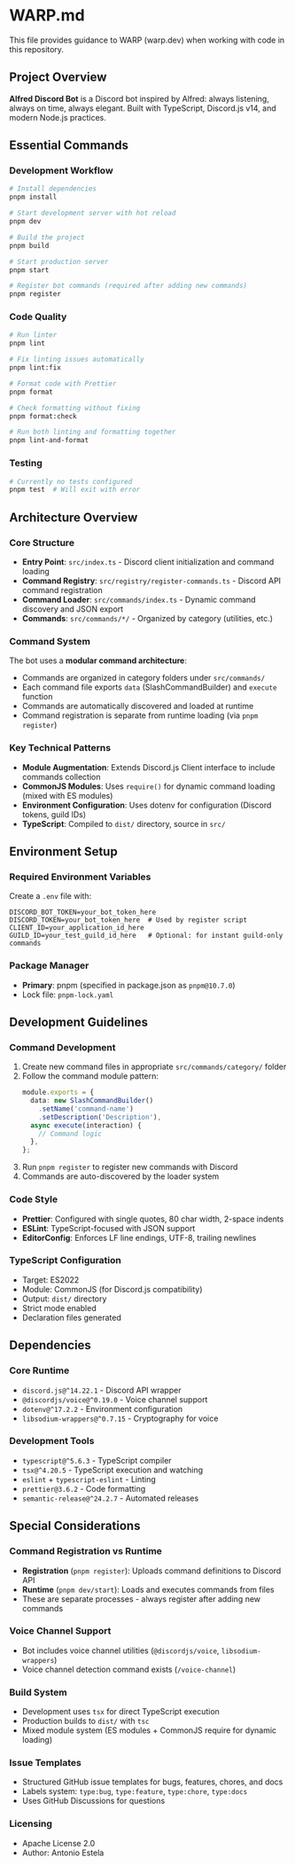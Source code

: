 # WARP.md

This file provides guidance to WARP (warp.dev) when working with code in this repository.

## Project Overview

**Alfred Discord Bot** is a Discord bot inspired by Alfred: always listening, always on time, always elegant. Built with TypeScript, Discord.js v14, and modern Node.js practices.

## Essential Commands

### Development Workflow
```bash
# Install dependencies
pnpm install

# Start development server with hot reload
pnpm dev

# Build the project
pnpm build

# Start production server
pnpm start

# Register bot commands (required after adding new commands)
pnpm register
```

### Code Quality
```bash
# Run linter
pnpm lint

# Fix linting issues automatically
pnpm lint:fix

# Format code with Prettier
pnpm format

# Check formatting without fixing
pnpm format:check

# Run both linting and formatting together
pnpm lint-and-format
```

### Testing
```bash
# Currently no tests configured
pnpm test  # Will exit with error
```

## Architecture Overview

### Core Structure
- **Entry Point**: `src/index.ts` - Discord client initialization and command loading
- **Command Registry**: `src/registry/register-commands.ts` - Discord API command registration
- **Command Loader**: `src/commands/index.ts` - Dynamic command discovery and JSON export
- **Commands**: `src/commands/*/` - Organized by category (utilities, etc.)

### Command System
The bot uses a **modular command architecture**:
- Commands are organized in category folders under `src/commands/`
- Each command file exports `data` (SlashCommandBuilder) and `execute` function
- Commands are automatically discovered and loaded at runtime
- Command registration is separate from runtime loading (via `pnpm register`)

### Key Technical Patterns
- **Module Augmentation**: Extends Discord.js Client interface to include commands collection
- **CommonJS Modules**: Uses `require()` for dynamic command loading (mixed with ES modules)
- **Environment Configuration**: Uses dotenv for configuration (Discord tokens, guild IDs)
- **TypeScript**: Compiled to `dist/` directory, source in `src/`

## Environment Setup

### Required Environment Variables
Create a `.env` file with:
```
DISCORD_BOT_TOKEN=your_bot_token_here
DISCORD_TOKEN=your_bot_token_here  # Used by register script
CLIENT_ID=your_application_id_here
GUILD_ID=your_test_guild_id_here   # Optional: for instant guild-only commands
```

### Package Manager
- **Primary**: pnpm (specified in package.json as `pnpm@10.7.0`)
- Lock file: `pnpm-lock.yaml`

## Development Guidelines

### Command Development
1. Create new command files in appropriate `src/commands/category/` folder
2. Follow the command module pattern:
   ```typescript
   module.exports = {
     data: new SlashCommandBuilder()
       .setName('command-name')
       .setDescription('Description'),
     async execute(interaction) {
       // Command logic
     },
   };
   ```
3. Run `pnpm register` to register new commands with Discord
4. Commands are auto-discovered by the loader system

### Code Style
- **Prettier**: Configured with single quotes, 80 char width, 2-space indents
- **ESLint**: TypeScript-focused with JSON support
- **EditorConfig**: Enforces LF line endings, UTF-8, trailing newlines

### TypeScript Configuration
- Target: ES2022
- Module: CommonJS (for Discord.js compatibility)
- Output: `dist/` directory
- Strict mode enabled
- Declaration files generated

## Dependencies

### Core Runtime
- `discord.js@^14.22.1` - Discord API wrapper
- `@discordjs/voice@^0.19.0` - Voice channel support
- `dotenv@^17.2.2` - Environment configuration
- `libsodium-wrappers@^0.7.15` - Cryptography for voice

### Development Tools
- `typescript@^5.6.3` - TypeScript compiler
- `tsx@^4.20.5` - TypeScript execution and watching
- `eslint` + `typescript-eslint` - Linting
- `prettier@3.6.2` - Code formatting
- `semantic-release@^24.2.7` - Automated releases

## Special Considerations

### Command Registration vs Runtime
- **Registration** (`pnpm register`): Uploads command definitions to Discord API
- **Runtime** (`pnpm dev/start`): Loads and executes commands from files
- These are separate processes - always register after adding new commands

### Voice Channel Support
- Bot includes voice channel utilities (`@discordjs/voice`, `libsodium-wrappers`)
- Voice channel detection command exists (`/voice-channel`)

### Build System
- Development uses `tsx` for direct TypeScript execution
- Production builds to `dist/` with `tsc`
- Mixed module system (ES modules + CommonJS require for dynamic loading)

### Issue Templates
- Structured GitHub issue templates for bugs, features, chores, and docs
- Labels system: `type:bug`, `type:feature`, `type:chore`, `type:docs`
- Uses GitHub Discussions for questions

### Licensing
- Apache License 2.0
- Author: Antonio Estela
